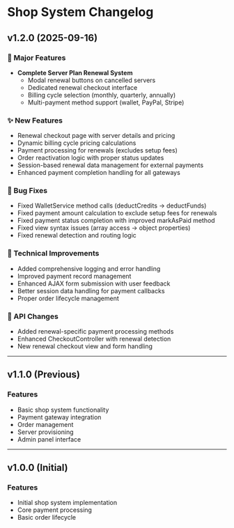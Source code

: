 # Shop System Changelog

## v1.2.0 (2025-09-16)
### 🎉 Major Features
- **Complete Server Plan Renewal System**
  - Modal renewal buttons on cancelled servers
  - Dedicated renewal checkout interface
  - Billing cycle selection (monthly, quarterly, annually)
  - Multi-payment method support (wallet, PayPal, Stripe)

### ✨ New Features
- Renewal checkout page with server details and pricing
- Dynamic billing cycle pricing calculations
- Payment processing for renewals (excludes setup fees)
- Order reactivation logic with proper status updates
- Session-based renewal data management for external payments
- Enhanced payment completion handling for all gateways

### 🐛 Bug Fixes
- Fixed WalletService method calls (deductCredits → deductFunds)
- Fixed payment amount calculation to exclude setup fees for renewals
- Fixed payment status completion with improved markAsPaid method
- Fixed view syntax issues (array access → object properties)
- Fixed renewal detection and routing logic

### 🔧 Technical Improvements
- Added comprehensive logging and error handling
- Improved payment record management
- Enhanced AJAX form submission with user feedback
- Better session data handling for payment callbacks
- Proper order lifecycle management

### 📝 API Changes
- Added renewal-specific payment processing methods
- Enhanced CheckoutController with renewal detection
- New renewal checkout view and form handling

---

## v1.1.0 (Previous)
### Features
- Basic shop system functionality
- Payment gateway integration
- Order management
- Server provisioning
- Admin panel interface

---

## v1.0.0 (Initial)
### Features
- Initial shop system implementation
- Core payment processing
- Basic order lifecycle